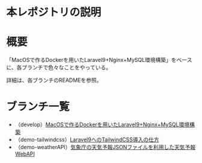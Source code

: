 # **本レポジトリの説明**

# 概要
「MacOSで作るDockerを用いたLaravel9+Nginx+MySQL環境構築」をベースに、各ブランチで色々なことをやっている。

詳細は、各ブランチのREADMEを参照。

# ブランチ一覧
- （develop）[MacOSで作るDockerを用いたLaravel9+Nginx+MySQL環境構築](https://github.com/alice0421/docker-laravel/tree/develop)
- （demo-tailwindcss）[Laravel9へのTailwindCSS導入の仕方](https://github.com/alice0421/docker-laravel/tree/demo-tailwindcss)
- （demo-weatherAPI）[気象庁の天気予報JSONファイルを利用した天気予報WebAPI](https://github.com/alice0421/docker-laravel/tree/demo-weatherAPI)